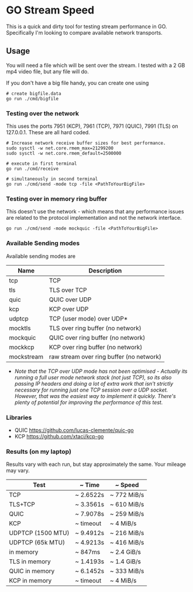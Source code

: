 # GO Stream Speed

This is a quick and dirty tool for testing stream performance in GO.
Specifically I'm looking to compare available network transports.

## Usage

You will need a file which will be sent over the stream. I tested with a 2 GB
mp4 video file, but any file will do.

If you don't have a big file handy, you can create one using

```shell
# create bigfile.data
go run ./cmd/bigfile
```

### Testing over the network

This uses the ports 7951 (KCP), 7961 (TCP), 7971 (QUIC), 7991 (TLS)
on 127.0.0.1. These are all hard coded.

```shell
# Increase network receive buffer sizes for best performance.
sudo sysctl -w net.core.rmem_max=21299200
sudo sysctl -w net.core.rmem_default=2500000

# execute in first terminal
go run ./cmd/receive

# simultaneously in second terminal
go run ./cmd/send -mode tcp -file <PathToYourBigFile>
```

### Testing over in memory ring buffer

This doesn't use the network - which means that any performance issues are
related to the protocol implementation and not the network interface.

```shell
go run ./cmd/send -mode mockquic -file <PathToYourBigFile>
```

### Available Sending modes

Available sending modes are

Name       | Description
-----------|-------------------------------------------------
tcp        | TCP
tls        | TLS over TCP
quic       | QUIC over UDP
kcp        | KCP over UDP
udptcp     | TCP (user mode) over UDP*
mocktls    | TLS over ring buffer (no network)
mockquic   | QUIC over ring buffer (no network)
mockkcp    | KCP over ring buffer (no network)
mockstream | raw stream over ring buffer (no network)

* *Note that the TCP over UDP mode has not been optimised - Actually its running
  a full user mode network stack (not just TCP), so its also passing IP headers
  and doing a lot of extra work that isn't strictly necessary for running just
  one TCP session over a UDP socket. However, that was the easiest way to
  implement it quickly. There's plenty of potential for improving the
  performance of this test.*

### Libraries

- QUIC https://github.com/lucas-clemente/quic-go
- KCP https://github.com/xtaci/kcp-go

### Results (on my laptop)

Results vary with each run, but stay approximately the same. Your mileage may
vary.

Test              | ~ Time            | ~ Speed
------------------|-------------------|---------------
TCP               | ~ 2.6522s         | ~ 772 MiB/s
TLS+TCP           | ~ 3.3561s         | ~ 610 MiB/s
QUIC              | ~ 7.9078s         | ~ 259 MiB/s
KCP               | ~ timeout         | ~ 4 MiB/s
UDPTCP (1500 MTU) | ~ 9.4912s         | ~ 216 MiB/s
UDPTCP (65k MTU)  | ~ 4.9213s         | ~ 416 MiB/s
in memory         | ~ 847ms           | ~ 2.4 GiB/s
TLS in memory     | ~ 1.4193s         | ~ 1.4 GiB/s
QUIC in memory    | ~ 6.1452s         | ~ 333 MiB/s
KCP in memory     | ~ timeout         | ~ 4 MiB/s
